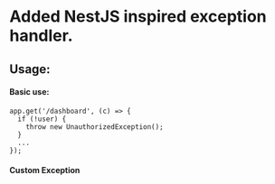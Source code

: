 # Added NestJS inspired exception handler.

## Usage:

#### Basic use:

```
app.get('/dashboard', (c) => {
  if (!user) {
    throw new UnauthorizedException();
  }
  ...
});
```

#### Custom Exception

```

```

